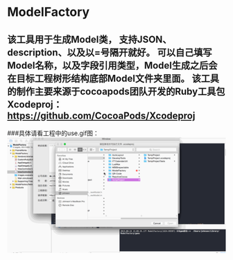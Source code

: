 # ModelFactory
## 该工具用于生成Model类， 支持JSON、description、以及以=号隔开就好。  可以自己填写Model名称，以及字段引用类型，Model生成之后会在目标工程树形结构底部Model文件夹里面。  该工具的制作主要来源于cocoapods团队开发的Ruby工具包Xcodeproj：https://github.com/CocoaPods/Xcodeproj
###具体请看工程中的use.gif图：
![ModelFactory](https://github.com/ytx0574/ModelFactory/blob/1.2/use.gif "ModelFactory")
